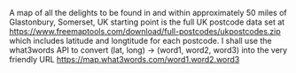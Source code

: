 A map of all the delights to be found in and within approximately 50 miles of Glastonbury, Somerset, UK starting point is the full UK postcode data set at https://www.freemaptools.com/download/full-postcodes/ukpostcodes.zip which includes latitude and longtitude for each postcode.
I shall use the what3words API to convert (lat, long) -> (word1, word2, word3)
into the very friendly URL https://map.what3words.com/word1.word2.word3
